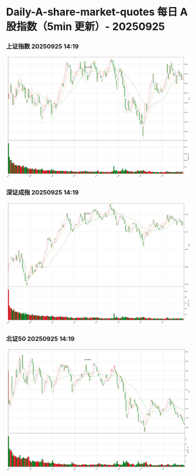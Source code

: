 
# Daily-A-share-market-quotes 每日 A 股指数（5min 更新）- 20250925

### 上证指数 20250925 14:19
![](./fig/2025/9/20250925-sh000001.png)

### 深证成指 20250925 14:19
![](./fig/2025/9/20250925-sz399001.png)

### 北证50 20250925 14:19
![](./fig/2025/9/20250925-bj899050.png)

